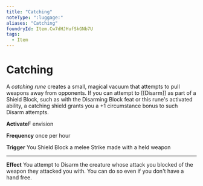 ```yaml
---
title: "Catching"
noteType: ":luggage:"
aliases: "Catching"
foundryId: Item.Cw7dHJHufSkGNb7U
tags:
  - Item
---
```


# Catching

A _catching rune_ creates a small, magical vacuum that attempts to pull weapons away from opponents. If you can attempt to [[Disarm]] as part of a Shield Block, such as with the Disarming Block feat or this rune's activated ability, a catching shield grants you a +1 circumstance bonus to such Disarm attempts.

**Activate**F envision

**Frequency** once per hour

**Trigger** You Shield Block a melee Strike made with a held weapon

* * *

**Effect** You attempt to Disarm the creature whose attack you blocked of the weapon they attacked you with. You can do so even if you don't have a hand free.
